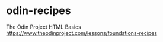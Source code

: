 
# odin-recipes
The Odin Project HTML Basics 
https://www.theodinproject.com/lessons/foundations-recipes